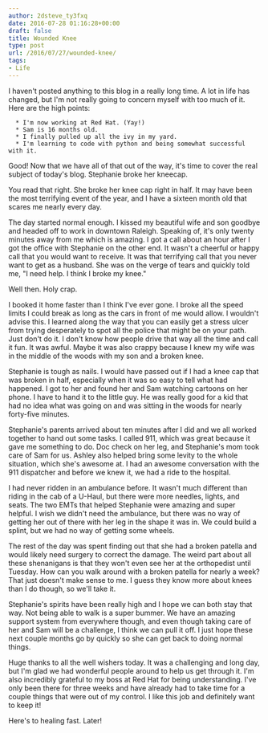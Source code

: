 ```yaml
---
author: 2dsteve_ty3fxq
date: 2016-07-28 01:16:28+00:00
draft: false
title: Wounded Knee
type: post
url: /2016/07/27/wounded-knee/
tags:
- Life
---
```


I haven't posted anything to this blog in a really long time. A lot in life has changed, but I'm not really going to concern myself with too much of it. Here are the high points:



 	  * I'm now working at Red Hat. (Yay!)
 	  * Sam is 16 months old.
 	  * I finally pulled up all the ivy in my yard.
 	  * I'm learning to code with python and being somewhat successful with it.

Good! Now that we have all of that out of the way, it's time to cover the real subject of today's blog. Stephanie broke her kneecap.

You read that right. She broke her knee cap right in half. It may have been the most terrifying event of the year, and I have a sixteen month old that scares me nearly every day.

The day started normal enough. I kissed my beautiful wife and son goodbye and headed off to work in downtown Raleigh. Speaking of, it's only twenty minutes away from me which is amazing. I got a call about an hour after I got the office with Stephanie on the other end. It wasn't a cheerful or happy call that you would want to receive. It was that terrifying call that you never want to get as a husband. She was on the verge of tears and quickly told me, "I need help. I think I broke my knee."

Well then. Holy crap.

I booked it home faster than I think I've ever gone. I broke all the speed limits I could break as long as the cars in front of me would allow. I wouldn't advise this. I learned along the way that you can easily get a stress ulcer from trying desperately to spot all the police that might be on your path. Just don't do it. I don't know how people drive that way all the time and call it fun. It was awful. Maybe it was also crappy because I knew my wife was in the middle of the woods with my son and a broken knee.

Stephanie is tough as nails. I would have passed out if I had a knee cap that was broken in half, especially when it was so easy to tell what had happened. I got to her and found her and Sam watching cartoons on her phone. I have to hand it to the little guy. He was really good for a kid that had no idea what was going on and was sitting in the woods for nearly forty-five minutes.

Stephanie's parents arrived about ten minutes after I did and we all worked together to hand out some tasks. I called 911, which was great because it gave me something to do. Doc check on her leg, and Stephanie's mom took care of Sam for us. Ashley also helped bring some levity to the whole situation, which she's awesome at. I had an awesome conversation with the 911 dispatcher and before we knew it, we had a ride to the hospital.

I had never ridden in an ambulance before. It wasn't much different than riding in the cab of a U-Haul, but there were more needles, lights, and seats. The two EMTs that helped Stephanie were amazing and super helpful. I wish we didn't need the ambulance, but there was no way of getting her out of there with her leg in the shape it was in. We could build a splint, but we had no way of getting some wheels.

The rest of the day was spent finding out that she had a broken patella and would likely need surgery to correct the damage. The weird part about all these shenanigans is that they won't even see her at the orthopedist until Tuesday. How can you walk around with a broken patella for nearly a week? That just doesn't make sense to me. I guess they know more about knees than I do though, so we'll take it.

Stephanie's spirits have been really high and I hope we can both stay that way. Not being able to walk is a super bummer. We have an amazing support system from everywhere though, and even though taking care of her and Sam will be a challenge, I think we can pull it off. I just hope these next couple months go by quickly so she can get back to doing normal things.

Huge thanks to all the well wishers today. It was a challenging and long day, but I'm glad we had wonderful people around to help us get through it. I'm also incredibly grateful to my boss at Red Hat for being understanding. I've only been there for three weeks and have already had to take time for a couple things that were out of my control. I like this job and definitely want to keep it!

Here's to healing fast. Later!
